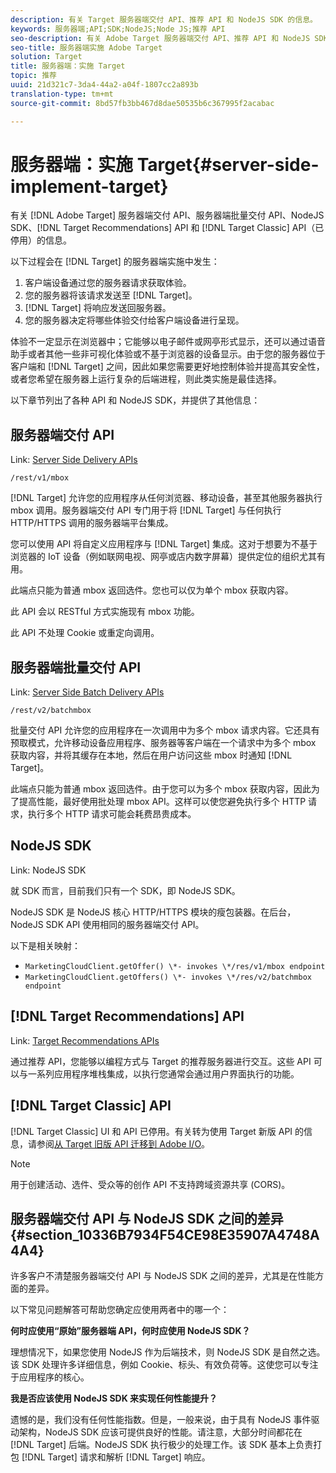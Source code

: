 ```yaml
---
description: 有关 Target 服务器端交付 API、推荐 API 和 NodeJS SDK 的信息。
keywords: 服务器端;API;SDK;NodeJS;Node JS;推荐 API
seo-description: 有关 Adobe Target 服务器端交付 API、推荐 API 和 NodeJS SDK 的信息。
seo-title: 服务器端实施 Adobe Target
solution: Target
title: 服务器端：实施 Target
topic: 推荐
uuid: 21d321c7-3da4-44a2-a04f-1807cc2a893b
translation-type: tm+mt
source-git-commit: 8bd57fb3bb467d8dae50535b6c367995f2acabac

---
```



# 服务器端：实施 Target{#server-side-implement-target}

有关 [!DNL Adobe Target] 服务器端交付 API、服务器端批量交付 API、NodeJS SDK、[!DNL Target Recommendations] API 和 [!DNL Target Classic] API（已停用）的信息。

以下过程会在 [!DNL Target] 的服务器端实施中发生：

1. 客户端设备通过您的服务器请求获取体验。
1. 您的服务器将该请求发送至 [!DNL Target]。
1. [!DNL Target] 将响应发送回服务器。
1. 您的服务器决定将哪些体验交付给客户端设备进行呈现。

体验不一定显示在浏览器中；它能够以电子邮件或网亭形式显示，还可以通过语音助手或者其他一些非可视化体验或不基于浏览器的设备显示。由于您的服务器位于客户端和 [!DNL Target] 之间，因此如果您需要更好地控制体验并提高其安全性，或者您希望在服务器上运行复杂的后端进程，则此类实施是最佳选择。

以下章节列出了各种 API 和 NodeJS SDK，并提供了其他信息：

## 服务器端交付 API

Link: [Server Side Delivery APIs](https://developers.adobetarget.com/api/#server-side-delivery)

`/rest/v1/mbox`

[!DNL Target] 允许您的应用程序从任何浏览器、移动设备，甚至其他服务器执行 mbox 调用。服务器端交付 API 专门用于将 [!DNL Target] 与任何执行 HTTP/HTTPS 调用的服务器端平台集成。

您可以使用 API 将自定义应用程序与 [!DNL Target] 集成。这对于想要为不基于浏览器的 IoT 设备（例如联网电视、网亭或店内数字屏幕）提供定位的组织尤其有用。

此端点只能为普通 mbox 返回选件。您也可以仅为单个 mbox 获取内容。

此 API 会以 RESTful 方式实施现有 mbox 功能。

此 API 不处理 Cookie 或重定向调用。

## 服务器端批量交付 API

Link: [Server Side Batch Delivery APIs](https://developers.adobetarget.com/api/#server-side-batch-delivery)

`/rest/v2/batchmbox`

批量交付 API 允许您的应用程序在一次调用中为多个 mbox 请求内容。它还具有预取模式，允许移动设备应用程序、服务器等客户端在一个请求中为多个 mbox 获取内容，并将其缓存在本地，然后在用户访问这些 mbox 时通知 [!DNL Target]。

此端点只能为普通 mbox 返回选件。由于您可以为多个 mbox 获取内容，因此为了提高性能，最好使用批处理 mbox API。这样可以使您避免执行多个 HTTP 请求，执行多个 HTTP 请求可能会耗费昂贵成本。

## NodeJS SDK

Link: NodeJS SDK[](https://www.npmjs.com/package/@adobe/target-node-client)

就 SDK 而言，目前我们只有一个 SDK，即 NodeJS SDK。

NodeJS SDK 是 NodeJS 核心 HTTP/HTTPS 模块的瘦包装器。在后台，NodeJS SDK API 使用相同的服务器端交付 API。

以下是相关映射：

* `MarketingCloudClient.getOffer() \*- invokes \*/res/v1/mbox endpoint`
* `MarketingCloudClient.getOffers() \*- invokes \*/res/v2/batchmbox endpoint`

## [!DNL Target Recommendations] API

Link: [Target Recommendations APIs](https://developers.adobetarget.com/api/recommendations)

通过推荐 API，您能够以编程方式与 Target 的推荐服务器进行交互。这些 API 可以与一系列应用程序堆栈集成，以执行您通常会通过用户界面执行的功能。

## [!DNL Target Classic] API

[!DNL Target Classic] UI 和 API 已停用。有关转为使用 Target 新版 API 的信息，请参阅[从 Target 旧版 API 迁移到 Adobe I/O](../../c-implementing-target/c-api-and-sdk-overview/target-api-documentation.md#concept_3A31E26C8FAF49598152ACFE088BD4D2)。

>[!NOTE]
>用于创建活动、选件、受众等的创作 API 不支持跨域资源共享 (CORS)。

## 服务器端交付 API 与 NodeJS SDK 之间的差异 {#section_10336B7934F54CE98E35907A4748A4A4}

许多客户不清楚服务器端交付 API 与 NodeJS SDK 之间的差异，尤其是在性能方面的差异。

以下常见问题解答可帮助您确定应使用两者中的哪一个：

**何时应使用“原始”服务器端 API，何时应使用 NodeJS SDK？**

理想情况下，如果您使用 NodeJS 作为后端技术，则 NodeJS SDK 是自然之选。该 SDK 处理许多详细信息，例如 Cookie、标头、有效负荷等。这使您可以专注于应用程序的核心。

**我是否应该使用 NodeJS SDK 来实现任何性能提升？**

遗憾的是，我们没有任何性能指数。但是，一般来说，由于具有 NodeJS 事件驱动架构，NodeJS SDK 应该可提供良好的性能。请注意，大部分时间都花在 [!DNL Target] 后端。NodeJS SDK 执行极少的处理工作。该 SDK 基本上负责打包 [!DNL Target] 请求和解析 [!DNL Target] 响应。
